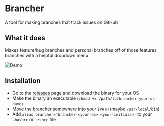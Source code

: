 # Brancher

A tool for making branches that track issues on GitHub

## What it does

Makes feature/bug branches and personal branches off of those features branches with a helpful dropdown menu

![Demo](./demo.gif)

## Installation

- Go to the [releases](https://github.com/elliotaplant/brancher/releases) page and download the binary for your OS
- Make the binary an executable (`chmod +x /path/to/brancher-your-os-name`)
- Move the brancher somewhere into your `$PATH` (maybe `/usr/local/bin`)
- Add `alias brancher='brancher-<your-os> <your-initials>'` to your `.bashrc` or `.zshrc` file
